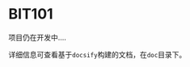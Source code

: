 <!--
 * @Author: flwfdd
 * @Date: 2022-07-27 16:44:47
 * @LastEditTime: 2022-07-27 16:47:59
 * @Description: 
 * _(:з」∠)_
-->
# BIT101

项目仍在开发中....

详细信息可查看基于`docsify`构建的文档，在`doc`目录下。